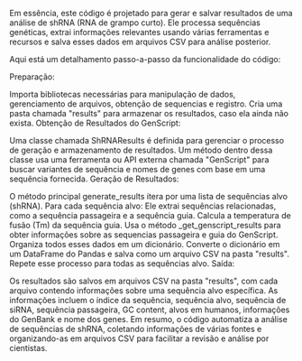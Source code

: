 Em essência, este código é projetado para gerar e salvar resultados de uma análise de shRNA (RNA de grampo curto). Ele processa sequências genéticas, extrai informações relevantes usando várias ferramentas e recursos e salva esses dados em arquivos CSV para análise posterior.

Aqui está um detalhamento passo-a-passo da funcionalidade do código:

Preparação:

Importa bibliotecas necessárias para manipulação de dados, gerenciamento de arquivos, obtenção de sequencias e registro.
Cria uma pasta chamada "results" para armazenar os resultados, caso ela ainda não exista.
Obtenção de Resultados do GenScript:

Uma classe chamada ShRNAResults é definida para gerenciar o processo de geração e armazenamento de resultados.
Um método dentro dessa classe usa uma ferramenta ou API externa chamada "GenScript" para buscar variantes de sequência e nomes de genes com base em uma sequência fornecida.
Geração de Resultados:

O método principal generate_results itera por uma lista de sequências alvo (shRNA).
Para cada sequência alvo:
Ele extrai sequências relacionadas, como a sequência passageira e a sequência guia.
Calcula a temperatura de fusão (Tm) da sequência guia.
Usa o método _get_genscript_results para obter informações sobre as sequencias passageira e guia do GenScript.
Organiza todos esses dados em um dicionário.
Converte o dicionário em um DataFrame do Pandas e salva como um arquivo CSV na pasta "results".
Repete esse processo para todas as sequências alvo.
Saída:

Os resultados são salvos em arquivos CSV na pasta "results", com cada arquivo contendo informações sobre uma sequência alvo específica.
As informações incluem o índice da sequência, sequência alvo, sequência de siRNA, sequência passageira, GC content, alvos em humanos, informações do GenBank e nome dos genes.
Em resumo, o código automatiza a análise de sequências de shRNA, coletando informações de várias fontes e organizando-as em arquivos CSV para facilitar a revisão e análise por cientistas.
